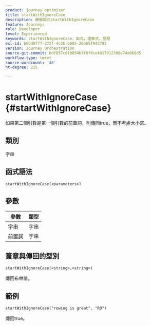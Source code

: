 ```yaml
---
product: journey optimizer
title: startWithIgnoreCase
description: 瞭解函式startWithIgnoreCase
feature: Journeys
role: Developer
level: Experienced
keywords: startWithIgnoreCase，函式，運算式，歷程
exl-id: b6bd9f77-272f-4c2b-b085-20ab5f043793
version: Journey Orchestration
source-git-commit: bdf857c010854b7f0f6ce4817012398e74a068d5
workflow-type: tm+mt
source-wordcount: '48'
ht-degree: 22%

---
```


# startWithIgnoreCase {#startWithIgnoreCase}

如果第二個引數是第一個引數的前置詞，則傳回true，而不考慮大小寫。

## 類別

字串

## 函式語法

`startWithIgnoreCase(<parameters>)`

## 參數

| 參數 | 類型 |
|-------------|--------|
| 字串 | 字串 |
| 前置詞 | 字串 |

## 簽章與傳回的型別

`startWithIgnoreCase(<string>,<string>)`

傳回布林值。

## 範例

`startWithIgnoreCase("rowing is great", "RO")`

傳回true。
